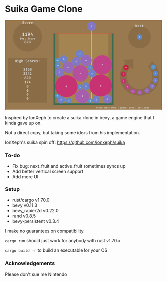 # Suika Game Clone

![Screenshot](./assets/screenshot.png)

Inspired by IonXeph to create a suika clone in bevy, a game engine that I kinda gave up on.

Not a direct copy, but taking some ideas from his implementation.

IonXeph's suika spin off: https://github.com/ionxeph/suika

### To-do

- Fix bug: next_fruit and active_fruit sometimes syncs up
- Add better vertical screen support
- Add more UI

### Setup

- rust/cargo v1.70.0
- bevy v0.11.3
- bevy_rapier2d v0.22.0
- rand v0.8.5
- bevy-persistent v0.3.4

I make no guarantees on compatibility.

`cargo run` should just work for anybody with rust v1.70.x

`cargo build -r` to build an executable for your OS


### Acknowledgements

Please don't sue me Nintendo
